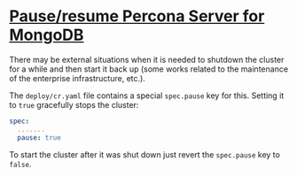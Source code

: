# [Pause/resume Percona Server for MongoDB](pause.html#operator-pause)

There may be external situations when it is needed to shutdown the cluster
for a while and then start it back up (some works related to the maintenance of
the enterprise infrastructure, etc.).

The `deploy/cr.yaml` file contains a special `spec.pause` key for this.
Setting it to `true` gracefully stops the cluster:

```yaml
spec:
  .......
  pause: true
```

To start the cluster after it was shut down just revert the `spec.pause` key
to `false`.
